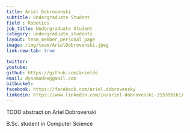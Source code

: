 ```yaml
---
title: Ariel Dobrovenski
subtitle: Undergraduate Student
field : Robotics
job_title: Undergraduate Student
category: undergraduate_students
layout: team_member_personal_page
image: /img/team/ArielDobrovenski.jpeg
link-new-tab: true

twitter: 
youtube: 
github: https://github.com/arieldo
email: dynamodex@gmail.com
bitbucket: 
facebook: https://facebook.com/ariel.dobrovensky
linkedin: https://www.linkedin.com/in/ariel-dobrovenski-315396161/
---
```


TODO abstract on Ariel Dobrovenski

B.Sc. student in Computer Science 


